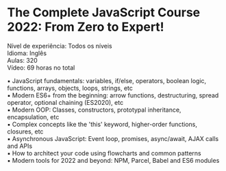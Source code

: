 # The Complete JavaScript Course 2022: From Zero to Expert!

Nível de experiência: Todos os níveis<br>
Idioma: Inglês<br>
Aulas: 320<br>
Vídeo: 69 horas no total<br>

▪ JavaScript fundamentals: variables, if/else, operators, boolean logic, functions, arrays, objects, loops, strings, etc<br>
▪ Modern ES6+ from the beginning: arrow functions, destructuring, spread operator, optional chaining (ES2020), etc<br>
▪ Modern OOP: Classes, constructors, prototypal inheritance, encapsulation, etc<br>
▪ Complex concepts like the 'this' keyword, higher-order functions, closures, etc<br>
▪ Asynchronous JavaScript: Event loop, promises, async/await, AJAX calls and APIs<br>
▪ How to architect your code using flowcharts and common patterns<br>
▪ Modern tools for 2022 and beyond: NPM, Parcel, Babel and ES6 modules<br>
